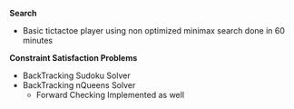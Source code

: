 **Search**
- Basic tictactoe player using non optimized minimax search done in 60 minutes

**Constraint Satisfaction Problems**
- BackTracking Sudoku Solver
- BackTracking nQueens Solver
  - Forward Checking Implemented as well
